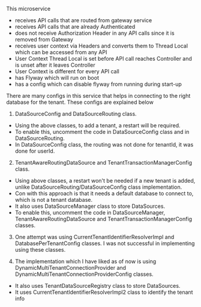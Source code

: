 This microservice

* receives API calls that are routed from gateway service
* receives API calls that are already Authenticated
* does not receive Authorization Header in any API calls since it is removed from Gateway
* receives user context via Headers and converts them to Thread Local which can be accessed from any API
* User Context Thread Local is set before API call reaches Controller and is unset after it leaves Controller
* User Context is different for every API call
* has Flyway which will run on boot
* has a config which can disable flyway from running during start-up

There are many configs in this service that helps in connecting to the right database for the tenant.
These configs are explained below

1. DataSourceConfig and DataSourceRouting class.
* Using the above classes, to add a tenant, a restart will be required.
* To enable this, uncomment the code in DataSourceConfig class and in DataSourceRouting.
* In DataSourceConfig class, the routing was not done for tenantId, it was done for userId.

2. TenantAwareRoutingDataSource and TenantTransactionManagerConfig class.
* Using above classes, a restart won't be needed if a new tenant is added, unlike DataSourceRouting/DataSourceConfig
  class implementation.
* Con with this approach is that it needs a default database to connect to, which is not a tenant database.
* It also uses DataSourceManager class to store DataSources.
* To enable this, uncomment the code in DataSourceManager, TenantAwareRoutingDataSource and
  TenantTransactionManagerConfig classes.

3. One attempt was using CurrentTenantIdentifierResolverImpl and DatabasePerTenantConfig classes.
   I was not successful in implementing using these classes.


4. The implementation which I have liked as of now is using DynamicMultiTenantConnectionProvider and
   DynamicMultiTenantConnectionProviderConfig classes.
* It also uses TenantDataSourceRegistry class to store DataSources.
* It uses CurrentTenantIdentifierResolverImpl2 class to identify the tenant info
